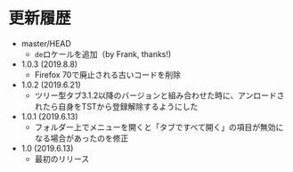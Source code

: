 # 更新履歴

 - master/HEAD
   * `de`ロケールを追加（by Frank, thanks!)
 - 1.0.3 (2019.8.8)
   * Firefox 70で廃止される古いコードを削除
 - 1.0.2 (2019.6.21)
   * ツリー型タブ3.1.2以降のバージョンと組み合わせた時に、アンロードされたら自身をTSTから登録解除するようにした
 - 1.0.1 (2019.6.13)
   * フォルダー上でメニューを開くと「タブですべて開く」の項目が無効になる場合があったのを修正
 - 1.0 (2019.6.13)
   * 最初のリリース
